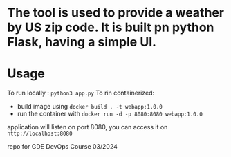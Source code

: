 # The tool is used to provide a weather by US zip code. It is built pn python Flask, having a simple UI.

# Usage

To run locally : `python3 app.py`
To rin containerized:
- build image using `docker build . -t webapp:1.0.0`
- run the container with `docker run -d -p 8080:8080 webapp:1.0.0`

application will listen on port 8080, you can access it on `http://localhost:8080`


repo for GDE DevOps Course 03/2024
